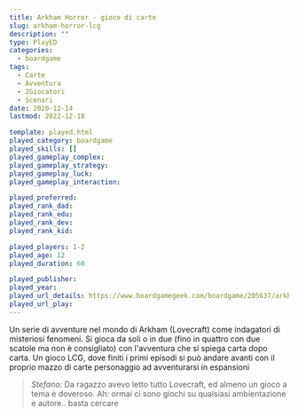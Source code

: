 ```yaml
---
title: Arkham Horror - gioco di carte
slug: arkham-horror-lcg
description: ""
type: PlayED
categories:
  - boardgame
tags:
  - Carte
  - Avventura
  - 2Giocatori
  - Scenari
date: 2020-12-14
lastmod: 2022-12-18

template: played.html
played_category: boardgame
played_skills: []
played_gameplay_complex:
played_gameplay_strategy:
played_gameplay_luck:
played_gameplay_interaction:

played_preferred:
played_rank_dad: 
played_rank_edu:
played_rank_dev:
played_rank_kid: 

played_players: 1-2
played_age: 12
played_duration: 60

played_publisher: 
played_year: 
played_url_details: https://www.boardgamegeek.com/boardgame/205637/arkham-horror-card-game
played_url_play: 
---
```


Un serie di avventure nel mondo di Arkham (Lovecraft) come indagatori di misteriosi fenomeni.
Si gioca da soli o in due (fino in quattro con due scatole ma non è consigliato) con l'avventura che si spiega carta dopo carta.
Un gioco LCG, dove finiti i primi episodi si può andare avanti con il proprio mazzo di carte personaggio ad avventurarsi in espansioni

> *Stefano:*
> Da ragazzo avevo letto tutto Lovecraft, ed almeno un gioco a tema è doveroso. Ah: ormai ci sono giochi su qualsiasi ambientazione e autore.. basta cercare

